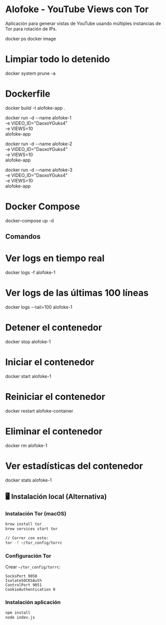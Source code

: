 # Alofoke - YouTube Views con Tor
Aplicación para generar vistas de YouTube usando múltiples instancias de Tor para rotación de IPs.

docker ps
docker image

# Limpiar todo lo detenido 
docker system prune -a

# Dockerfile
docker build -t alofoke-app .

docker run -d --name alofoke-1 \
  -e VIDEO_ID="DaoxoYGuks4" \
  -e VIEWS=10 \
  alofoke-app

docker run -d --name alofoke-2 \
  -e VIDEO_ID="DaoxoYGuks4" \
  -e VIEWS=10 \
  alofoke-app

docker run -d --name alofoke-3 \
  -e VIDEO_ID="DaoxoYGuks4" \
  -e VIEWS=10 \
  alofoke-app

# Docker Compose
docker-compose up -d

## Comandos
# Ver logs en tiempo real
docker logs -f alofoke-1

# Ver logs de las últimas 100 líneas
docker logs --tail=100 alofoke-1

# Detener el contenedor
docker stop alofoke-1

# Iniciar el contenedor
docker start alofoke-1

# Reiniciar el contenedor
docker restart alofoke-container

# Eliminar el contenedor
docker rm alofoke-1

# Ver estadísticas del contenedor
docker stats alofoke-1

## 🖥️ Instalación local (Alternativa)
### Instalación Tor (macOS)
```bash
brew install tor
brew services start tor

// Correr con este:
tor -f ~/tor_config/torrc
```

### Configuración Tor
Crear `~/tor_config/torrc`:
```
SocksPort 9050
IsolateSOCKSAuth
ControlPort 9051
CookieAuthentication 0
```

### Instalación aplicación
```bash
npm install
node index.js
```

